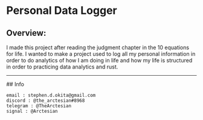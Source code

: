 # Personal Data Logger

## Overview: 
I made this project after reading the judgment chapter in the 10 equations for life. I wanted to make a project used to log all my personal information in order to do analytics of how I am doing in life and how my life is structured in order to practicing data analytics and rust.
<hr>
## Info

```
email : stephen.d.okita@gmail.com
discord : @the_arctesian#8968
telegram : @TheArctesian
signal : @Arctesian
```
